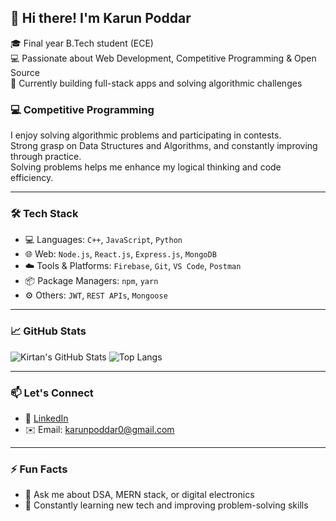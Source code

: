 ## 👋 Hi there! I'm Karun Poddar

🎓 Final year B.Tech student (ECE)  
💻 Passionate about Web Development, Competitive Programming & Open Source  
🚀 Currently building full-stack apps and solving algorithmic challenges

### 💻 Competitive Programming
I enjoy solving algorithmic problems and participating in contests.  
Strong grasp on Data Structures and Algorithms, and constantly improving through practice.  
Solving problems helps me enhance my logical thinking and code efficiency.

---

### 🛠️ Tech Stack
- 💻 Languages: `C++`, `JavaScript`, `Python`
- 🌐 Web: `Node.js`, `React.js`, `Express.js`, `MongoDB`
- ☁️ Tools & Platforms: `Firebase`, `Git`, `VS Code`, `Postman`
- 📦 Package Managers: `npm`, `yarn`
- ⚙️ Others: `JWT`, `REST APIs`, `Mongoose`

---

### 📈 GitHub Stats
![Kirtan's GitHub Stats](https://github-readme-stats.vercel.app/api?username=kARUn077&show_icons=true&theme=radical)
![Top Langs](https://github-readme-stats.vercel.app/api/top-langs/?username=kARUn077&layout=compact&theme=radical)

---

### 📫 Let's Connect
- 🔗 [LinkedIn](https://www.linkedin.com/in/karun-poddar-515b23264/)
- ✉️ Email: karunpoddar0@gmail.com

---

### ⚡ Fun Facts
- 💬 Ask me about DSA, MERN stack, or digital electronics
- 🧠 Constantly learning new tech and improving problem-solving skills

